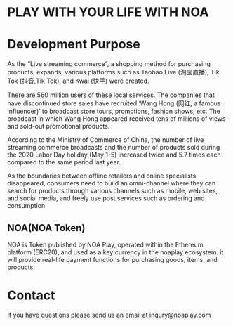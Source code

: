 # PLAY WITH YOUR LIFE WITH NOA

# Development Purpose

As the “Live streaming commerce”, a shopping method for purchasing products, expands;
various platforms such as Taobao Live (淘宝直播), Tik Tok (抖音,Tik Tok), and Kwai (快手) were created. 

There are 560 million users of these local services. The companies that have discontinued store sales have recruited 
‘Wang Hong (网红, a famous influencer)’ to broadcast store tours, promotions, fashion shows, etc. The broadcast in which
Wang Hong appeared received tens of millions of views and sold-out promotional products.

According to the Ministry of Commerce of China, the number of live streaming commerce
broadcasts and the number of products sold during the 2020 Labor Day holiday (May 1-5)
increased twice and 5.7 times each compared to the same period last year.

As the boundaries between offline retailers and online specialists disappeared, consumers need
to build an omni-channel where they can search for products through various channels such as
mobile, web sites, and social media, and freely use post services such as ordering and
consumption

## NOA(NOA Token)

NOA is Token published by NOA Play, operated within the Ethereum platform (ERC20), 
and used as a key currency in the noaplay ecosystem. it will provide real-life payment 
functions for purchasing goods, items, and products.

# Contact

If you have questions please send us an email at inqury@noaplay.com
